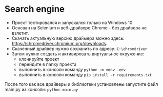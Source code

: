 # Search engine

- Проект тестировался и запускался только на Windows 10
- Основан на Selenium и веб-драйвере Chrome - без драйвера не взлетит.
- Скачать актуальную версию драйыера можно здесь: https://chromedriver.chromium.org/downloads.
- Скаченный драйвер нужно сохранить по адресу: `C:\chromdriver`
- Затем нужно создать  и активировать виртуальное окружение:
    - клонируйте проект
    - перейдите в папку проекта
    - выполнить в консоли команду `python -m venv .env`
    - выполнить в консоли команду `pip install -r requirements.txt`

После того как все драйверы и библиотеки установлены запустите файл main.py из консоли:
`python main.py`
